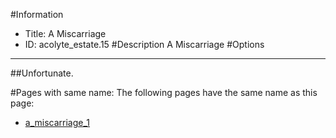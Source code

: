 #Information
 - Title: A Miscarriage
 - ID: acolyte_estate.15
#Description
A Miscarriage
#Options

___
##Unfortunate.


#Pages with same name:
The following pages have the same name as this page:
 - [a_miscarriage_1](a_miscarriage_1.md)
